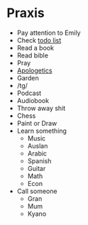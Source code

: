 # Praxis

* Pay attention to Emily
* Check [todo list](todo.md)
* Read a book
* Read bible
* Pray
* [Apologetics](apologetics.md)
* Garden
* /tg/
* Podcast
* Audiobook
* Throw away shit
* Chess
* Paint or Draw
* Learn something
	* Music
	* Auslan
	* Arabic
	* Spanish
	* Guitar
	* Math
	* Econ
* Call someone
  * Gran
  * Mum
  * Kyano

